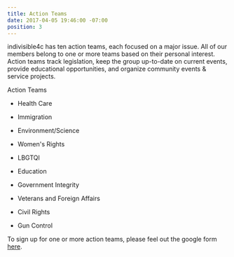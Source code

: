 ```yaml
---
title: Action Teams
date: 2017-04-05 19:46:00 -07:00
position: 3
---
```


indivisible4c has ten action teams, each focused on a major issue. All of our members belong to one or more teams based on their personal interest. Action teams track legislation, keep the group up-to-date on current events, provide educational opportunities, and organize community events & service projects.

Action Teams

* Health Care

* Immigration

* Environment/Science

* Women's Rights

* LBGTQI

* Education

* Government Integrity

* Veterans and Foreign Affairs

* Civil Rights

* Gun Control

To sign up for one or more action teams, please feel out the google form [here](https://docs.google.com/forms/d/e/1FAIpQLSdRzg-pwBPM0hc_B4jxO_vazOFBbwYEvngTPFQsL3fd6dY2rg/viewform?usp=sf_link).